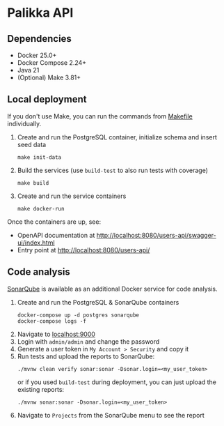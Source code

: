 # Palikka API

## Dependencies
- Docker 25.0+
- Docker Compose 2.24+
- Java 21
- (Optional) Make 3.81+

## Local deployment
If you don't use Make, you can run the commands from [Makefile](Makefile) individually.

1. Create and run the PostgreSQL container, initialize schema and insert seed data
    ```shell
    make init-data
    ```
2. Build the services (use `build-test` to also run tests with coverage)
    ```shell
    make build
    ```
3. Create and run the service containers
    ```shell
    make docker-run
    ```

Once the containers are up, see:
- OpenAPI documentation at [http://localhost:8080/users-api/swagger-ui/index.html](http://localhost:8080/users-api/swagger-ui/index.html)
- Entry point at [http://localhost:8080/users-api/](http://localhost:8080/users-api/)

## Code analysis

[SonarQube](https://www.sonarsource.com/products/sonarqube/) is available as an additional Docker service for 
code analysis.

1. Create and run the PostgreSQL & SonarQube containers
    ```shell
    docker-compose up -d postgres sonarqube
    docker-compose logs -f
    ```
2. Navigate to [localhost:9000](http://localhost:9000)
3. Login with `admin/admin` and change the password
4. Generate a user token in `My Account > Security` and copy it
5. Run tests and upload the reports to SonarQube:
    ```shell
    ./mvnw clean verify sonar:sonar -Dsonar.login=<my_user_token>
    ```
   or if you used `build-test` during deployment, you can just upload the 
   existing reports:
   ```shell
   ./mvnw sonar:sonar -Dsonar.login=<my_user_token>
   ```
6. Navigate to `Projects` from the SonarQube menu to see the report